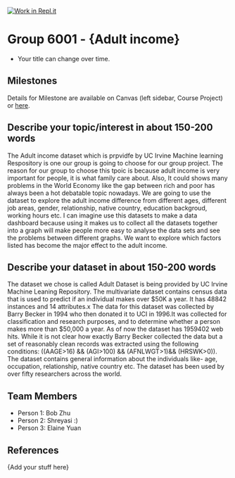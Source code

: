 [![Work in Repl.it](https://classroom.github.com/assets/work-in-replit-14baed9a392b3a25080506f3b7b6d57f295ec2978f6f33ec97e36a161684cbe9.svg)](https://classroom.github.com/online_ide?assignment_repo_id=314206&assignment_repo_type=GroupAssignmentRepo)
# Group 6001 - {Adult income}

- Your title can change over time.

## Milestones

Details for Milestone are available on Canvas (left sidebar, Course Project) or [here](https://firas.moosvi.com/courses/data301/project/milestone01.html).

## Describe your topic/interest in about 150-200 words

The Adult income dataset which is prpvidfe by UC Irvine Machine learning Respository is one our group is going to choose for our group project. The reason for our group to choose this tpoic is because adult income is very important for people, it is what family care about. Also, It could shows many problems in the World Economy like the gap between rich and poor has always been a hot debatable topic nowadays. We are going to use the dataset to explore the adult income difference from different ages, different job areas, gender, relationship, native country, education backgroud, working hours etc. I can imagine use this datasets to make a data dashboard because using it makes us to collect all the datasets together into a graph will make people more easy to analyse the data sets and see the problems between different graphs. We want to explore which factors listed has become the major effect to the adult income. 

## Describe your dataset in about 150-200 words

The dataset we chose is called Adult Dataset is being provided by UC Irvine Machine Leaning Repository. The multivariate dataset contains census data that is used to predict if an individual makes over $50K a year. It has 48842 instances and 14 attributes.x The data for this dataset was collected by Barry Becker in 1994 who then donated it to UCI in 1996.It was collected for classification and research purposes, and to determine whether a person makes more than $50,000 a year. As of now the dataset has 1959402 web hits. While it is not clear how exactly Barry Becker collected the data but a set of reasonably clean records was extracted using the following conditions: ((AAGE>16) && (AGI>100) && (AFNLWGT>1)&& (HRSWK>0)). The dataset contains general information about the individuals like- age, occupation, relationship, native country etc. The dataset has been used by over fifty researchers across the world.

## Team Members

- Person 1: Bob Zhu
- Person 2: Shreyasi :)
- Person 3: Elaine Yuan

## References

{Add your stuff here}
